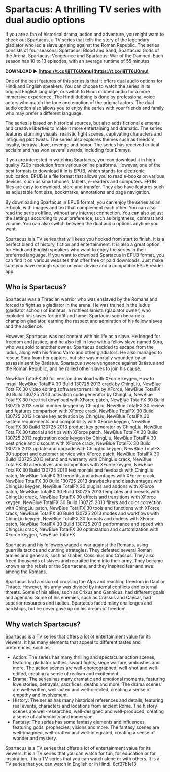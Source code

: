 # Spartacus: A thrilling TV series with dual audio options
 
If you are a fan of historical drama, action and adventure, you might want to check out Spartacus, a TV series that tells the story of the legendary gladiator who led a slave uprising against the Roman Republic. The series consists of four seasons: Spartacus: Blood and Sand, Spartacus: Gods of the Arena, Spartacus: Vengeance and Spartacus: War of the Damned. Each season has 10 to 13 episodes, with an average runtime of 55 minutes.
 
**DOWNLOAD ► [https://t.co/ijjTT6U0mu](https://t.co/ijjTT6U0mu)**


 
One of the best features of this series is that it offers dual audio options for Hindi and English speakers. You can choose to watch the series in its original English language, or switch to Hindi dubbed audio for a more immersive experience. The Hindi dubbing is done by professional voice actors who match the tone and emotion of the original actors. The dual audio option also allows you to enjoy the series with your friends and family who may prefer a different language.
 
The series is based on historical sources, but also adds fictional elements and creative liberties to make it more entertaining and dramatic. The series features stunning visuals, realistic fight scenes, captivating characters and intriguing plot twists. The series also explores themes such as freedom, loyalty, betrayal, love, revenge and honor. The series has received critical acclaim and has won several awards, including four Emmys.
 
If you are interested in watching Spartacus, you can download it in high-quality 720p resolution from various online platforms. However, one of the best formats to download it in is EPUB, which stands for electronic publication. EPUB is a file format that allows you to read e-books on various devices, such as smartphones, tablets, e-readers and computers. EPUB files are easy to download, store and transfer. They also have features such as adjustable font size, bookmarks, annotations and page navigation.
 
By downloading Spartacus in EPUB format, you can enjoy the series as an e-book, with images and text that complement each other. You can also read the series offline, without any internet connection. You can also adjust the settings according to your preference, such as brightness, contrast and volume. You can also switch between the dual audio options anytime you want.
 
Spartacus is a TV series that will keep you hooked from start to finish. It is a perfect blend of history, fiction and entertainment. It is also a great option for Hindi and English speakers who want to enjoy the series in their preferred language. If you want to download Spartacus in EPUB format, you can find it on various websites that offer free or paid downloads. Just make sure you have enough space on your device and a compatible EPUB reader app.
  
## Who is Spartacus?
 
Spartacus was a Thracian warrior who was enslaved by the Romans and forced to fight as a gladiator in the arena. He was trained in the ludus (gladiator school) of Batiatus, a ruthless lanista (gladiator owner) who exploited his slaves for profit and fame. Spartacus soon became a champion gladiator, earning the respect and admiration of his fellow slaves and the audience.
 
However, Spartacus was not content with his life as a slave. He longed for freedom and justice, and he also fell in love with a fellow slave named Sura, who was sold to another owner. Spartacus decided to escape from the ludus, along with his friend Varro and other gladiators. He also managed to rescue Sura from her captors, but she was mortally wounded by an assassin sent by Batiatus. Spartacus swore vengeance against Batiatus and the Roman Republic, and he rallied other slaves to join his cause.
 
NewBlue TotalFX 30 full version download with XForce keygen,  How to install NewBlue TotalFX 30 Build 130725 2013 crack by ChingLiu,  NewBlue TotalFX 30 video editing software torrent link by XForce,  NewBlue TotalFX 30 Build 130725 2013 activation code generator by ChingLiu,  NewBlue TotalFX 30 free trial download with XForce patch,  NewBlue TotalFX 30 Build 130725 2013 serial number keygen by ChingLiu,  NewBlue TotalFX 30 review and features comparison with XForce crack,  NewBlue TotalFX 30 Build 130725 2013 license key activation by ChingLiu,  NewBlue TotalFX 30 system requirements and compatibility with XForce keygen,  NewBlue TotalFX 30 Build 130725 2013 product key generator by ChingLiu,  NewBlue TotalFX 30 tutorial and tips with XForce patch,  NewBlue TotalFX 30 Build 130725 2013 registration code keygen by ChingLiu,  NewBlue TotalFX 30 best price and discount with XForce crack,  NewBlue TotalFX 30 Build 130725 2013 update and upgrade with ChingLiu keygen,  NewBlue TotalFX 30 support and customer service with XForce patch,  NewBlue TotalFX 30 Build 130725 2013 refund and warranty with ChingLiu crack,  NewBlue TotalFX 30 alternatives and competitors with XForce keygen,  NewBlue TotalFX 30 Build 130725 2013 testimonials and feedback with ChingLiu patch,  NewBlue TotalFX 30 benefits and advantages with XForce crack,  NewBlue TotalFX 30 Build 130725 2013 drawbacks and disadvantages with ChingLiu keygen,  NewBlue TotalFX 30 plugins and addons with XForce patch,  NewBlue TotalFX 30 Build 130725 2013 templates and presets with ChingLiu crack,  NewBlue TotalFX 30 effects and transitions with XForce keygen,  NewBlue TotalFX 30 Build 130725 2013 filters and color correction with ChingLiu patch,  NewBlue TotalFX 30 tools and functions with XForce crack,  NewBlue TotalFX 30 Build 130725 2013 modes and workflows with ChingLiu keygen,  NewBlue TotalFX 30 formats and codecs with XForce patch,  NewBlue TotalFX 30 Build 130725 2013 performance and speed with ChingLiu crack,  NewBlue TotalFX 30 optimization and customization with XForce keygen,  NewBlue TotalFX
 
Spartacus and his followers waged a war against the Romans, using guerrilla tactics and cunning strategies. They defeated several Roman armies and generals, such as Glaber, Cossinius and Crassus. They also freed thousands of slaves and recruited them into their army. They became known as the rebels or the Spartacans, and they inspired fear and awe among the Romans.
 
Spartacus had a vision of crossing the Alps and reaching freedom in Gaul or Thrace. However, his army was divided by internal conflicts and external threats. Some of his allies, such as Crixus and Gannicus, had different goals and agendas. Some of his enemies, such as Crassus and Caesar, had superior resources and tactics. Spartacus faced many challenges and hardships, but he never gave up on his dream of freedom.
  
## Why watch Spartacus?
 
Spartacus is a TV series that offers a lot of entertainment value for its viewers. It has many elements that appeal to different tastes and preferences, such as:
 
- Action: The series has many thrilling and spectacular action scenes, featuring gladiator battles, sword fights, siege warfare, ambushes and more. The action scenes are well-choreographed, well-shot and well-edited, creating a sense of realism and excitement.
- Drama: The series has many dramatic and emotional moments, featuring love stories, betrayals, sacrifices, deaths and more. The drama scenes are well-written, well-acted and well-directed, creating a sense of empathy and involvement.
- History: The series has many historical references and details, featuring real events, characters and locations from ancient Rome. The history scenes are well-researched, well-designed and well-produced, creating a sense of authenticity and immersion.
- Fantasy: The series has some fantasy elements and influences, featuring gods, prophecies, visions and more. The fantasy scenes are well-imagined, well-crafted and well-integrated, creating a sense of wonder and mystery.

Spartacus is a TV series that offers a lot of entertainment value for its viewers. It is a TV series that you can watch for fun, for education or for inspiration. It is a TV series that you can watch alone or with others. It is a TV series that you can watch in English or in Hindi.
 8cf37b1e13
 
